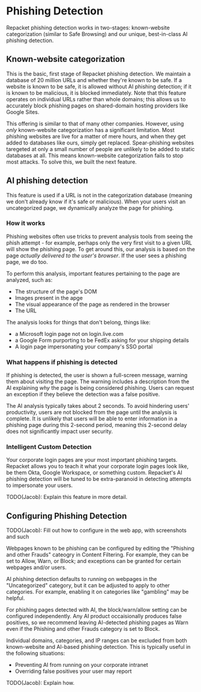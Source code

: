# Phishing Detection

Repacket phishing detection works in two-stages: known-website categorization (similar to Safe Browsing) and our unique, best-in-class AI phishing detection.

## Known-website categorization
This is the basic, first stage of Repacket phishing detection. We maintain a database of 20 million URLs and whether they're known to be safe. If a website is known to be safe, it is allowed without AI phishing detection; if it is known to be malicious, it is blocked immediately. Note that this feature operates on individual URLs rather than whole domains; this allows us to accurately block phishing pages on shared-domain hosting providers like Google Sites.

This offering is similar to that of many other companies. However, using _only_ known-website categorization has a significant limitation. Most phishing websites are live for a matter of mere hours, and when they get added to databases like ours, simply get replaced. Spear-phishing websites taregeted at only a small number of people are unlikely to be added to static databases at all. This means known-website categorization fails to stop most attacks. To solve this, we built the next feature.

## AI phishing detection
This feature is used if a URL is not in the categorization database (meaning we don't already know if it's safe or malicious). When your users visit an uncategorized page, we dynamically analyze the page for phishing.

### How it works
Phishing websites often use tricks to prevent analysis tools from seeing the phish attempt - for example, perhaps only the very first visit to a given URL will show the phishing page. To get around this, our analysis is based on the page _actually delivered to the user's browser_. If the user sees a phishing page, we do too.

To perform this analysis, important features pertaining to the page are analyzed, such as:

 - The structure of the page's DOM
 - Images present in the apge
 - The visual appearance of the page as rendered in the browser
 - The URL

The analysis looks for things that don't belong, things like: 
 - a Microsoft login page not on login.live.com
 - a Google Form purporting to be FedEx asking for your shipping details
 - A login page impersonating your company's SSO portal

### What happens if phishing is detected

If phishing is detected, the user is shown a full-screen message, warning them about visiting the page. The warning includes a description from the AI explaining _why_ the page is being considered phishing. Users can request an exception if they believe the detection was a false positive.

The AI analysis typically takes about 2 seconds. To avoid hindering users' productivity, users are not blocked from the page until the analysis is complete. It is unlikely that users will be able to enter information in a phishing page during this 2-second period, meaning this 2-second delay does not significantly impact user security.

### Intelligent Custom Detection

Your corporate login pages are your most important phishing targets. Repacket allows you to teach it what your corporate login pages look like, be them Okta, Google Workspace, or something custom. Repacket's AI phishing detection will be tuned to be extra-paranoid in detecting attempts to impersonate your users.

TODO(Jacob): Explain this feature in more detail.

## Configuring Phishing Detection
TODO(Jacob): Fill out how to configure in the web app, with screenshots and such

Webpages known to be phishing can be configured by editing the "Phishing and other Frauds" cateogry in Content Filtering. For example, they can be set to Allow, Warn, or Block; and exceptions can be granted for certain webpages and/or users.

AI phishing detection defaults to running on webpages in the "Uncategorized" category, but it can be adjusted to apply to other categories. For example, enabling it on categories like "gambling" may be helpful.

For phishing pages detected with AI, the block/warn/allow setting can be configured independently. Any AI product occaisionally produces false positives, so we recommend leaving AI-detected phishing pages as Warn even if the Phishing and other Frauds category is set to Block.

Individual domains, categories, and IP ranges can be excluded from both known-website and AI-based phishing detection. This is typically useful in the following situations:

 - Preventing AI from running on your corporate intranet 
 - Overriding false positives your user may report

TODO(Jacob): Explain how.
